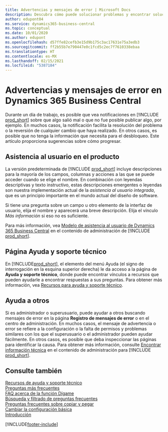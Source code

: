 ```yaml
---
title: Advertencias y mensajes de error | Microsoft Docs
description: Descubra cómo puede solucionar problemas y encontrar soluciones a los mensajes de error cuando trabaja en Business Central.
author: edupont04
ms.service: dynamics365-business-central
ms.topic: conceptual
ms.date: 10/01/2020
ms.author: edupont
ms.openlocfilehash: d57ffe82cefb3e15d9b175c3ac17631e75a3edb3
ms.sourcegitcommit: ff2b55b7e790447e0c1fcd5c2ec7f7610338ebaa
ms.translationtype: HT
ms.contentlocale: es-MX
ms.lasthandoff: 02/15/2021
ms.locfileid: "5387184"
---
```

# <a name="warnings-and-error-messages-in-dynamics-365-business-central"></a>Advertencias y mensajes de error en Dynamics 365 Business Central

Durante un día de trabajo, es posible que vea notificaciones en [!INCLUDE [prod_short](includes/prod_short.md)] sobre que algo salió mal o que no fue posible publicar algo, por ejemplo. En muchos casos, la notificación facilita la resolución del problema o la reversión de cualquier cambio que haya realizado. En otros casos, es posible que no tenga la información que necesita para el desbloqueo. Este artículo proporciona sugerencias sobre cómo progresar.  

## <a name="in-product-user-assistance"></a>Asistencia al usuario en el producto

La versión predeterminada de [!INCLUDE [prod_short](includes/prod_short.md)] incluye descripciones para la mayoría de los campos, columnas y acciones a las que se puede acceder cuando se elige el nombre. En combinación con leyendas descriptivas y texto instructivo, estas descripciones emergentes o leyendas son nuestra implementación actual de la *asistencia al usuario integrada*, que es un principio importante en el mundo actual del diseño de software.  

Si tiene una pregunta sobre un campo u otro elemento de la interfaz de usuario, elija el nombre y aparecerá una breve descripción. Elija el vínculo *Más información* si eso no es suficiente.  

Para más información, vea [Modelo de asistencia al usuario de Dynamics 365 Business Central](/dynamics365/business-central/dev-itpro/user-assistance) en el contenido de administración de [!INCLUDE [prod_short](includes/prod_short.md)].  

## <a name="help-and-support-page"></a>Página Ayuda y soporte técnico

En [!INCLUDE[prod_short](includes/prod_short.md)], el elemento del menú Ayuda (el signo de interrogación en la esquina superior derecha) le da acceso a la página de **Ayuda y soporte técnico**, donde puede encontrar vínculos a recursos que pueden ayudarle a encontrar respuestas a sus preguntas. Para obtener más información, vea [Recursos para ayuda y soporte técnico](product-help-and-support.md).  

## <a name="help-others"></a>Ayuda a otros

Si es administrador o superusuario, puede ayudar a otros buscando mensajes de error en la página **Registro de mensajes de error** o en el centro de administración. En muchos casos, el mensaje de advertencia o error se refiere a la configuración o la falta de permisos y problemas similares con los que el superusuario o el administrador pueden ayudar fácilmente. En otros casos, es posible que deba inspeccionar las páginas para identificar la causa. Para obtener más información, consulte [Encontrar información técnica](/dynamics365/business-central/dev-itpro/administration/manage-technical-support#finding-technical-information) en el contenido de administración para [!INCLUDE [prod_short](includes/prod_short.md)].  

## <a name="see-also"></a>Consulte también

[Recursos de ayuda y soporte técnico](product-help-and-support.md)  
[Preguntas más frecuentes](across-faq.md)  
[FAQ acerca de la función Dígame](ui-search-faq.md)  
[Búsqueda y filtrado de preguntas frecuentes](ui-search-filter-faq.md)  
[Preguntas frecuentes sobre copiar y pegar](faq-copy-paste.yml)  
[Cambiar la configuración básica](ui-change-basic-settings.md)  
[Introducción](product-get-started.md)  


[!INCLUDE[footer-include](includes/footer-banner.md)]